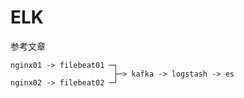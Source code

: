 # ELK

参考文章

```
nginx01 -> filebeat01 ─┐
                       ├─> kafka -> logstash -> es
nginx02 -> filebeat02 ─┘
```
